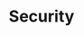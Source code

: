 ---
title: Security
layout: category
permalink: /categories/security/
taxonomy: security
author_profile: true
---